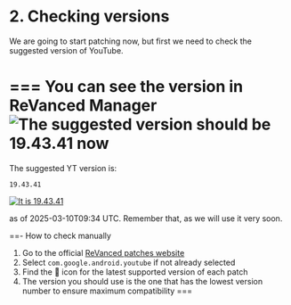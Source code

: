 # 2. Checking versions

We are going to start patching now, but first we need to check the suggested version of YouTube.

=== You can see the version in ReVanced Manager
![The suggested version should be 19.43.41 now](https://github.com/SodaWithoutSparkles/ReVanced-troubleshooting-guide/blob/main/screenshots/101-check_ver_manager.jpg?raw=true)
===

The suggested YT version is:

```
19.43.41
```

[![It is 19.43.41](https://img.shields.io/badge/Suggested%20Version-19.43.41-ff0000?style=for-the-badge&logo=youtube)](https://www.apkmirror.com/apk/google-inc/youtube/youtube-19-43-41-release/youtube-19-43-41-android-apk-download/)

as of 2025-03-10T09:34 UTC. Remember that, as we will use it very soon.

==- How to check manually
1. Go to the official [ReVanced patches website](https://revanced.app/patches?pkg=com.google.android.youtube)
2. Select `com.google.android.youtube` if not already selected
3. Find the 🎯 icon for the latest supported version of each patch
4. The version you should use is the one that has the lowest version number to ensure maximum compatibility
===
